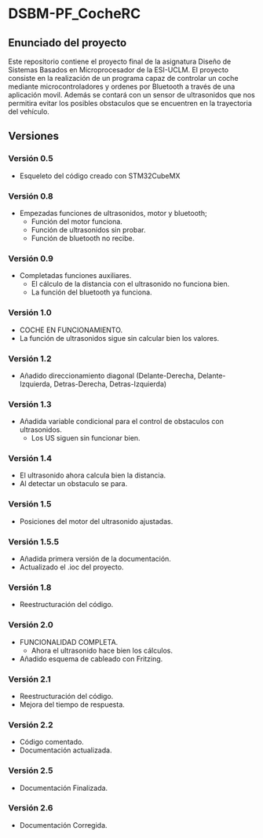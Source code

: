 # DSBM-PF_CocheRC

## Enunciado del proyecto
Este repositorio contiene el proyecto final de la asignatura Diseño de Sistemas Basados en Microprocesador de la ESI-UCLM. El proyecto consiste en la realización de un programa capaz de controlar un coche mediante microcontroladores y ordenes por Bluetooth a través de una aplicación movil. Además se contará con un sensor de ultrasonidos que nos permitira evitar los posibles obstaculos que se encuentren en la trayectoria del vehículo.


## Versiones
### Versión 0.5
 - Esqueleto del código creado con STM32CubeMX

### Versión 0.8
 - Empezadas funciones de ultrasonidos, motor y bluetooth;
   - Función del motor funciona.
   - Función de ultrasonidos sin probar.
   - Función de bluetooth no recibe.

### Versión 0.9
 - Completadas funciones auxiliares.
   - El cálculo de la distancia con el ultrasonido no funciona bien.
   - La función del bluetooth ya funciona.

### Versión 1.0
 - COCHE EN FUNCIONAMIENTO.
 - La función de ultrasonidos sigue sin calcular bien los valores.

### Versión 1.2
 - Añadido direccionamiento diagonal (Delante-Derecha, Delante-Izquierda, Detras-Derecha, Detras-Izquierda)

### Versión 1.3
 - Añadida variable condicional para el control de obstaculos con ultrasonidos.
   - Los US siguen sin funcionar bien.

### Versión 1.4
 - El ultrasonido ahora calcula bien la distancia.
 - Al detectar un obstaculo se para.

### Versión 1.5
 - Posiciones del motor del ultrasonido ajustadas.

### Versión 1.5.5
 - Añadida primera versión de la documentación.
 - Actualizado el .ioc del proyecto.

### Versión 1.8
 - Reestructuración del código.

### Versión 2.0
 - FUNCIONALIDAD COMPLETA.
   - Ahora el ultrasonido hace bien los cálculos.
 - Añadido esquema de cableado con Fritzing.
  
### Versión 2.1
 - Reestructuración del código.
 - Mejora del tiempo de respuesta.

### Versión 2.2
 - Código comentado.
 - Documentación actualizada.

### Versión 2.5
 - Documentación Finalizada.

### Versión 2.6
 - Documentación Corregida.
